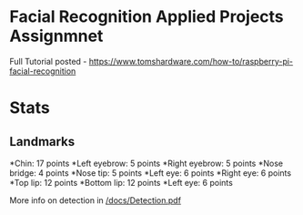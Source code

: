 # Facial Recognition Applied Projects Assignmnet
Full Tutorial posted - https://www.tomshardware.com/how-to/raspberry-pi-facial-recognition

# Stats
## Landmarks ##
*Chin: 17 points
*Left eyebrow: 5 points
*Right eyebrow: 5 points
*Nose bridge: 4 points
*Nose tip: 5 points
*Left eye: 6 points
*Right eye: 6 points
*Top lip: 12  points
*Bottom lip: 12 points
*Left eye: 6 points

More info on detection in [/docs/Detection.pdf](https://github.com/riceyrolling/facial_recognition/blob/main/docs/Detection.pdf)

